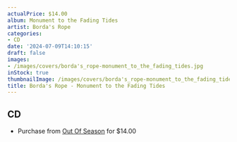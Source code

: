 ```yaml
---
actualPrice: $14.00
album: Monument to the Fading Tides
artist: Borda's Rope
categories:
- CD
date: '2024-07-09T14:10:15'
draft: false
images:
- /images/covers/borda's_rope-monument_to_the_fading_tides.jpg
inStock: true
thumbnailImage: /images/covers/borda's_rope-monument_to_the_fading_tides-thumb.jpg
title: Borda's Rope - Monument to the Fading Tides
---
```


## CD
* Purchase from [Out Of Season](https://www.outofseasonlabel.com/products/bordas-rope-monument-to-the-fading-tides-cd) for $14.00
